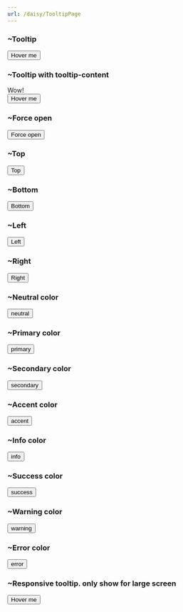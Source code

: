 ```yaml
---
url: /daisy/TooltipPage
---
```






### ~Tooltip
<div class="my-6">
  <div class="tooltip" data-tip="hello">
    <button class="btn">Hover me</button>
  </div>
</div>



### ~Tooltip with tooltip-content
<div class="my-6 mt-12">
  <div class="tooltip">
    <div class="tooltip-content">
      <div class="animate-bounce text-orange-400 -rotate-10 text-2xl font-black">Wow!</div>
    </div>
    <button class="btn">Hover me</button>
  </div>
</div>




### ~Force open
<div class="my-6">
  <div class="tooltip tooltip-open" data-tip="hello">
    <button class="btn">Force open</button>
  </div>
</div>




### ~Top
<div class="my-6">
  <div class="tooltip tooltip-open tooltip-top" data-tip="hello">
    <button class="btn">Top</button>
  </div>
</div>




### ~Bottom
<div class="my-6">
  <div class="tooltip tooltip-open tooltip-bottom" data-tip="hello">
    <button class="btn">Bottom</button>
  </div>
</div>




### ~Left
<div class="my-6">
  <div class="tooltip tooltip-open tooltip-left" data-tip="hello">
    <button class="btn">Left</button>
  </div>
</div>




### ~Right
<div class="my-6">
  <div class="tooltip tooltip-open tooltip-right" data-tip="hello">
    <button class="btn">Right</button>
  </div>
</div>




### ~Neutral color
<div class="my-6">
  <div data-tip="neutral" class="tooltip tooltip-open tooltip-neutral">
    <button class="btn btn-neutral">neutral</button>
  </div>
</div>




### ~Primary color
<div class="my-6">
  <div data-tip="primary" class="tooltip tooltip-open tooltip-primary">
    <button class="btn btn-primary">primary</button>
  </div>
</div>




### ~Secondary color
<div class="my-6">
  <div data-tip="secondary" class="tooltip tooltip-open tooltip-secondary">
    <button class="btn btn-secondary">secondary</button>
  </div>
</div>




### ~Accent color
<div class="my-6">
  <div data-tip="accent" class="tooltip tooltip-open tooltip-accent">
    <button class="btn btn-accent">accent</button>
  </div>
</div>




### ~Info color
<div class="my-6">
  <div data-tip="info" class="tooltip tooltip-open tooltip-info">
    <button class="btn btn-info">info</button>
  </div>
</div>




### ~Success color
<div class="my-6">
  <div data-tip="success" class="tooltip tooltip-open tooltip-success">
    <button class="btn btn-success">success</button>
  </div>
</div>




### ~Warning color
<div class="my-6">
  <div data-tip="warning" class="tooltip tooltip-open tooltip-warning">
    <button class="btn btn-warning">warning</button>
  </div>
</div>




### ~Error color
<div class="my-6">
  <div data-tip="error" class="tooltip tooltip-open tooltip-error">
    <button class="btn btn-error">error</button>
  </div>
</div>




### ~Responsive tooltip. only show for large screen
<div class="my-6">
  <div class="lg:tooltip" data-tip="hello">
    <button class="btn">Hover me</button>
  </div>
</div>


